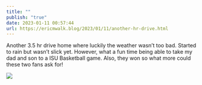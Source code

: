 ```yaml
---
title: ""
publish: "true"
date: 2023-01-11 00:57:44
url: https://ericmwalk.blog/2023/01/11/another-hr-drive.html
---
```


Another 3.5 hr drive home where luckily the weather wasn’t too bad. Started to rain but wasn’t slick yet. However, what a fun time being able to take my dad and son to a ISU Basketball game. Also, they won so what more could these two fans ask for!


![](https://ericmwalk.blog/uploads/2023/67c3d259d2.jpg)